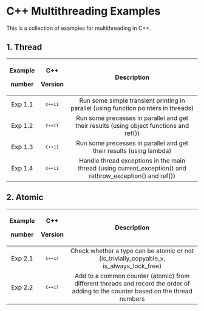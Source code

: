 # C++ Multithreading Examples

This is a collection of examples for multithreading in C++. 

## 1. Thread <thread>

| <p>Example<p>number | <p>C++<p>Version |  Description |
|:-----:|:---------------:|:---------------:|
| Exp 1.1  | <sup>`C++11`</sup> | Run some simple transient printing in parallel (using function pointers in threads) |
| Exp 1.2  | <sup>`C++11`</sup> | Run some precesses in parallel and get their results (using object functions and ref()) |
| Exp 1.3  | <sup>`C++11`</sup> | Run some precesses in parallel and get their results (using lambda) |
| Exp 1.4  | <sup>`C++11`</sup> | Handle thread exceptions in the main thread (using current_exception() and rethrow_exception() and ref()) |

## 2. Atomic <atomic>

| <p>Example<p>number | <p>C++<p>Version |  Description |
|:-----:|:---------------:|:---------------:|
| Exp 2.1  | <sup>`C++17`</sup> | Check whether a type can be atomic or not (is_trivially_copyable_v, is_always_lock_free) |
| Exp 2.2  | <sup>`C++17`</sup> | Add to a common counter (atomic) from different threads and record the order of adding to the counter based on the thread numbers |










